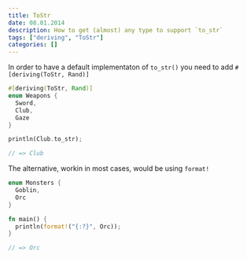 ```yaml
---
title: ToStr
date: 08.01.2014
description: How to get (almost) any type to support `to_str`
tags: ["deriving", "ToStr"]
categories: []
---
```

In order to have a default implementaton of `to_str()` you need to add `#[deriving(ToStr, Rand)]`


```rust
#[deriving(ToStr, Rand)]
enum Weapons {
  Sword,
  Club,
  Gaze
}

println(Club.to_str);

// => Club
```

The alternative, workin in most cases, would be using `format!`

```rust
enum Monsters {
  Goblin,
  Orc
}

fn main() {
  println(format!("{:?}", Orc));
}

// => Orc
```
